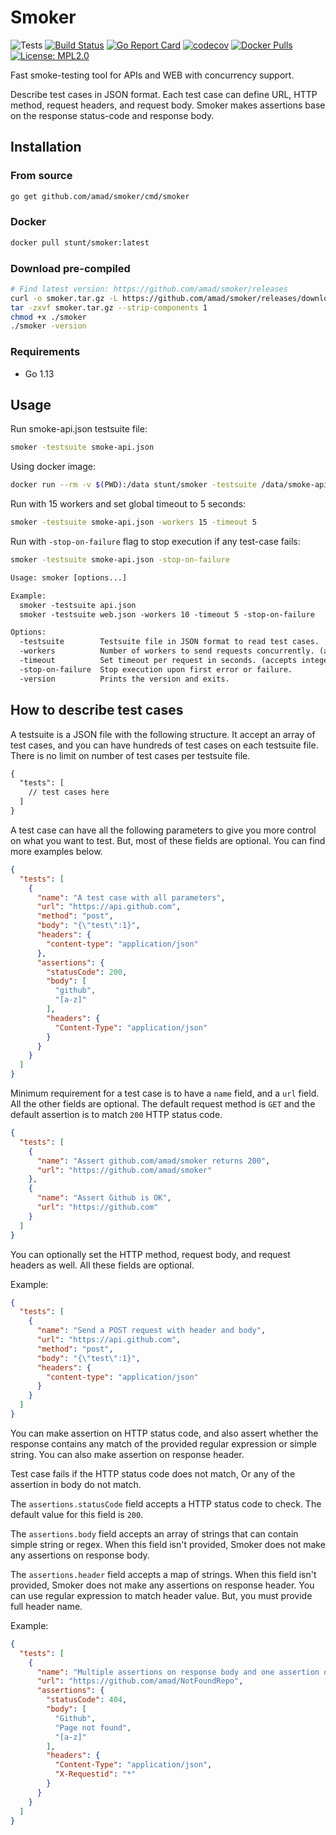 # Smoker

![Tests](https://github.com/amad/smoker/workflows/Tests/badge.svg?branch=master)
[![Build Status](https://travis-ci.org/amad/smoker.svg?branch=master)](https://travis-ci.org/amad/smoker)
[![Go Report Card](https://goreportcard.com/badge/github.com/amad/smoker)](https://goreportcard.com/report/github.com/amad/smoker)
[![codecov](https://codecov.io/gh/amad/smoker/branch/master/graph/badge.svg)](https://codecov.io/gh/amad/smoker)
[![Docker Pulls](https://img.shields.io/docker/pulls/stunt/smoker.svg?maxAge=604800)](https://hub.docker.com/r/stunt/smoker/tags)
[![License: MPL2.0](https://img.shields.io/badge/license-MPL2.0-brightgreen.svg)](https://opensource.org/licenses/MPL-2.0)

Fast smoke-testing tool for APIs and WEB with concurrency support.

Describe test cases in JSON format. Each test case can define URL, HTTP method, request headers, and request body. Smoker makes assertions base on the response status-code and response body.

## Installation

### From source

```bash
go get github.com/amad/smoker/cmd/smoker
```

### Docker

```bash
docker pull stunt/smoker:latest
```

### Download pre-compiled

```bash
# Find latest version: https://github.com/amad/smoker/releases
curl -o smoker.tar.gz -L https://github.com/amad/smoker/releases/download/v0.3.0/smoker_0.3.0_linux_amd64.tar.gz
tar -zxvf smoker.tar.gz --strip-components 1
chmod +x ./smoker
./smoker -version
```

### Requirements

- Go 1.13

## Usage

Run smoke-api.json testsuite file:

```bash
smoker -testsuite smoke-api.json
```

Using docker image:

```bash
docker run --rm -v $(PWD):/data stunt/smoker -testsuite /data/smoke-api.json
```

Run with 15 workers and set global timeout to 5 seconds:

```bash
smoker -testsuite smoke-api.json -workers 15 -timeout 5
```

Run with `-stop-on-failure` flag to stop execution if any test-case fails:

```bash
smoker -testsuite smoke-api.json -stop-on-failure
```

```txt
Usage: smoker [options...]

Example:
  smoker -testsuite api.json
  smoker -testsuite web.json -workers 10 -timeout 5 -stop-on-failure

Options:
  -testsuite        Testsuite file in JSON format to read test cases.
  -workers          Number of workers to send requests concurrently. (accepts integer value >= 1. Default is 1. 0 is not allowed)
  -timeout          Set timeout per request in seconds. (accepts integer value >= 1. Default is 10. 0 is not allowed)
  -stop-on-failure  Stop execution upon first error or failure.
  -version          Prints the version and exits.
```

## How to describe test cases

A testsuite is a JSON file with the following structure. It accept an array of test cases, and you can have hundreds of test cases on each testsuite file. There is no limit on number of test cases per testsuite file.

```txt
{
  "tests": [
    // test cases here
  ]
}
```

A test case can have all the following parameters to give you more control on what you want to test. But, most of these fields are optional. You can find more examples below.

```json
{
  "tests": [
    {
      "name": "A test case with all parameters",
      "url": "https://api.github.com",
      "method": "post",
      "body": "{\"test\":1}",
      "headers": {
        "content-type": "application/json"
      },
      "assertions": {
        "statusCode": 200,
        "body": [
          "github",
          "[a-z]"
        ],
        "headers": {
          "Content-Type": "application/json"
        }
      }
    }
  ]
}
```

Minimum requirement for a test case is to have a `name` field, and a `url` field. All the other fields are optional.
The default request method is `GET` and the default assertion is to match `200` HTTP status code.

```json
{
  "tests": [
    {
      "name": "Assert github.com/amad/smoker returns 200",
      "url": "https://github.com/amad/smoker"
    },
    {
      "name": "Assert Github is OK",
      "url": "https://github.com"
    }
  ]
}
```

You can optionally set the HTTP method, request body, and request headers as well. All these fields are optional.

Example:

```json
{
  "tests": [
    {
      "name": "Send a POST request with header and body",
      "url": "https://api.github.com",
      "method": "post",
      "body": "{\"test\":1}",
      "headers": {
        "content-type": "application/json"
      }
    }
  ]
}
```

You can make assertion on HTTP status code, and also assert whether the response contains any match of the provided regular expression or simple string. You can also make assertion on response header.

Test case fails if the HTTP status code does not match, Or any of the assertion in body do not match.

The `assertions.statusCode` field accepts a HTTP status code to check. The default value for this field is `200`.

The `assertions.body` field accepts an array of strings that can contain simple string or regex. When this field isn't provided, Smoker does not make any assertions on response body.

The `assertions.header` field accepts a map of strings. When this field isn't provided, Smoker does not make any assertions on response header. You can use regular expression to match header value. But, you must provide full header name.

Example:

```json
{
  "tests": [
    {
      "name": "Multiple assertions on response body and one assertion on status code",
      "url": "https://github.com/amad/NotFoundRepo",
      "assertions": {
        "statusCode": 404,
        "body": [
          "Github",
          "Page not found",
          "[a-z]"
        ],
        "headers": {
          "Content-Type": "application/json",
          "X-Requestid": "*"
        }
      }
    }
  ]
}
```
